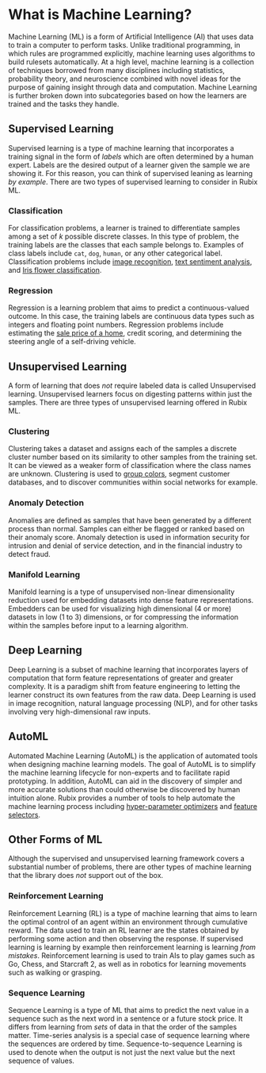 # What is Machine Learning?
Machine Learning (ML) is a form of Artificial Intelligence (AI) that uses data to train a computer to perform tasks. Unlike traditional programming, in which rules are programmed explicitly, machine learning uses algorithms to build rulesets automatically. At a high level, machine learning is a collection of techniques borrowed from many disciplines including statistics, probability theory, and neuroscience combined with novel ideas for the purpose of gaining insight through data and computation. Machine Learning is further broken down into subcategories based on how the learners are trained and the tasks they handle.

## Supervised Learning
Supervised learning is a type of machine learning that incorporates a training signal in the form of *labels* which are often determined by a human expert. Labels are the desired output of a learner given the sample we are showing it. For this reason, you can think of supervised leaning as learning *by example*. There are two types of supervised learning to consider in Rubix ML.

### Classification
For classification problems, a learner is trained to differentiate samples among a set of *k* possible discrete classes. In this type of problem, the training labels are the classes that each sample belongs to. Examples of class labels include `cat`, `dog`, `human`, or any other categorical label. Classification problems include [image recognition](https://github.com/RubixML/CIFAR-10), [text sentiment analysis](https://github.com/RubixML/Sentiment), and [Iris flower classification](https://github.com/RubixML/Iris).

### Regression
Regression is a learning problem that aims to predict a continuous-valued outcome. In this case, the training labels are continuous data types such as integers and floating point numbers. Regression problems include estimating the [sale price of a home](https://github.com/RubixML/Housing), credit scoring, and determining the steering angle of a self-driving vehicle.

## Unsupervised Learning
A form of learning that does *not* require labeled data is called Unsupervised learning. Unsupervised learners focus on digesting patterns within just the samples. There are three types of unsupervised learning offered in Rubix ML.

### Clustering
Clustering takes a dataset and assigns each of the samples a discrete cluster number based on its similarity to other samples from the training set. It can be viewed as a weaker form of classification where the class names are unknown. Clustering is used to [group colors](https://github.com/RubixML/Colors), segment customer databases, and to discover communities within social networks for example.

### Anomaly Detection
Anomalies are defined as samples that have been generated by a different process than normal. Samples can either be flagged or ranked based on their anomaly score. Anomaly detection is used in information security for intrusion and denial of service detection, and in the financial industry to detect fraud.

### Manifold Learning
Manifold learning is a type of unsupervised non-linear dimensionality reduction used for embedding datasets into dense feature representations. Embedders can be used for visualizing high dimensional (4 or more) datasets in low (1 to 3) dimensions, or for compressing the information within the samples before input to a learning algorithm.

## Deep Learning
Deep Learning is a subset of machine learning that incorporates layers of computation that form feature representations of greater and greater complexity. It is a paradigm shift from feature engineering to letting the learner construct its own features from the raw data. Deep Learning is used in image recognition, natural language processing (NLP), and for other tasks involving very high-dimensional raw inputs.

## AutoML
Automated Machine Learning (AutoML) is the application of automated tools when designing machine learning models. The goal of AutoML is to simplify the machine learning lifecycle for non-experts and to facilitate rapid prototyping. In addition, AutoML can aid in the discovery of simpler and more accurate solutions than could otherwise be discovered by human intuition alone. Rubix provides a number of tools to help automate the machine learning process including [hyper-parameter optimizers](hyper-parameter-tuning.md#hyper-parameter-optimization) and [feature selectors](preprocessing.md#feature-selection).

## Other Forms of ML
Although the supervised and unsupervised learning framework covers a substantial number of problems, there are other types of machine learning that the library does *not* support out of the box.

### Reinforcement Learning
Reinforcement Learning (RL) is a type of machine learning that aims to learn the optimal control of an agent within an environment through cumulative reward. The data used to train an RL learner are the states obtained by performing some action and then observing the response. If supervised learning is learning by example then reinforcement learning is learning *from mistakes*. Reinforcement learning is used to train AIs to play games such as Go, Chess, and Starcraft 2, as well as in robotics for learning movements such as walking or grasping.

### Sequence Learning
Sequence Learning is a type of ML that aims to predict the next value in a sequence such as the next word in a sentence or a future stock price. It differs from learning from *sets* of data in that the order of the samples matter. Time-series analysis is a special case of sequence learning where the sequences are ordered by time. Sequence-to-sequence Learning is used to denote when the output is not just the next value but the next sequence of values.

